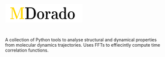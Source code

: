 
<p align="left"> <img src="https://github.com/EduardMock/MDorado/blob/dev/documentation/mdorado_logo.png" height="60px" width="250px"> </p> 
 

A collection of Python tools to analyse structural and dynamical properties from molecular dynamics trajectories. Uses FFTs to effiecintly compute time correlation functions. 
